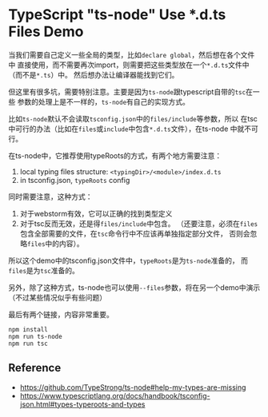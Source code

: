 TypeScript "ts-node" Use *.d.ts Files Demo
==========================================

当我们需要自己定义一些全局的类型，比如`declare global`，然后想在各个文件中
直接使用，而不需要再次import，则需要把这些类型放在一个`*.d.ts`文件中（而不是`*.ts`）中。
然后想办法让编译器能找到它们。

但这里有很多坑，需要特别注意。主要是因为`ts-node`跟typescript自带的`tsc`在一些
参数的处理上是不一样的，`ts-node`有自己的实现方式。

比如`ts-node`默认不会读取`tsconfig.json`中的`files/include`等参数，所以
在tsc中可行的办法（比如在`files`或`include`中包含`*.d.ts`文件），在ts-node
中就不可行。

在ts-node中，它推荐使用typeRoots的方式，有两个地方需要注意：

1. local typing files structure: `<typingDir>/<module>/index.d.ts`
2. in tsconfig.json, `typeRoots` config

同时需要注意，这种方式：

1. 对于webstorm有效，它可以正确的找到类型定义
2. 对于tsc反而无效，还是得`files/include`中包含。
（还要注意，必须在`files`包含全部需要的文件，在`tsc`命令行中不应该再单独指定部分文件，
否则会忽略`files`中的内容）。

所以这个demo中的tsconfig.json文件中，`typeRoots`是为`ts-node`准备的，
而`files`是为`tsc`准备的。

另外，除了这种方式，ts-node也可以使用`--files`参数，将在另一个demo中演示
（不过某些情况似乎有些问题）

最后有两个链接，内容非常重要。

```
npm install
npm run ts-node
npm run tsc
```

Reference
---------

- https://github.com/TypeStrong/ts-node#help-my-types-are-missing
- https://www.typescriptlang.org/docs/handbook/tsconfig-json.html#types-typeroots-and-types

